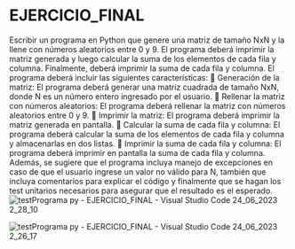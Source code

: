 # EJERCICIO_FINAL
Escribir un programa en Python que genere una matriz de tamaño NxN y
la llene con números aleatorios entre 0 y 9. El programa deberá imprimir
la matriz generada y luego calcular la suma de los elementos de cada fila y
columna. Finalmente, deberá imprimir la suma de cada fila y columna.
El programa deberá incluir las siguientes características:
 Generación de la matriz: El programa deberá generar una matriz
cuadrada de tamaño NxN, donde N es un número entero ingresado
por el usuario.
 Rellenar la matriz con números aleatorios: El programa deberá
rellenar la matriz con números aleatorios entre 0 y 9.
 Imprimir la matriz: El programa deberá imprimir la matriz generada
en pantalla.
 Calcular la suma de cada fila y columna: El programa deberá
calcular la suma de los elementos de cada fila y columna y
almacenarlas en dos listas.
 Imprimir la suma de cada fila y columna: El programa deberá
imprimir en pantalla la suma de cada fila y columna.
Además, se sugiere que el programa incluya manejo de excepciones en
caso de que el usuario ingrese un valor no válido para N, también que
incluya comentarios para explicar el código y finalmente que se hagan los
test unitarios necesarios para asegurar que el resultado es el esperado.
![testPrograma py - EJERCICIO_FINAL - Visual Studio Code 24_06_2023 2_28_10](https://github.com/Twinkym/EJERCICIO_FINAL/assets/73356704/0d7bec40-8738-483e-a883-f9866d42f4f0)


![testPrograma py - EJERCICIO_FINAL - Visual Studio Code 24_06_2023 2_26_17](https://github.com/Twinkym/EJERCICIO_FINAL/assets/73356704/fea17048-11a9-4d26-8969-0af2716e2b17)

